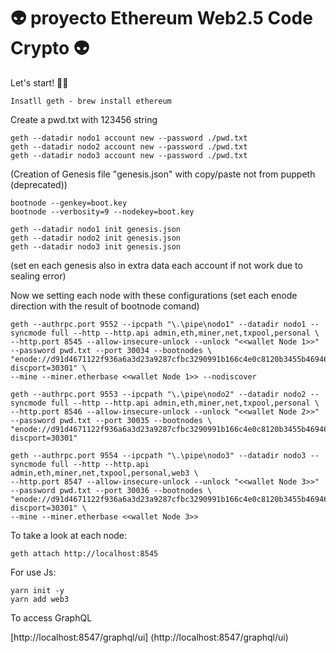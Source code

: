 # 👽 proyecto Ethereum Web2.5 Code Crypto 👽

Let's start! 💪🏻

```
Insatll geth - brew install ethereum
```

Create a pwd.txt with 123456 string

```
geth --datadir nodo1 account new --password ./pwd.txt
geth --datadir nodo2 account new --password ./pwd.txt
geth --datadir nodo3 account new --password ./pwd.txt
```

(Creation of Genesis file "genesis.json" with copy/paste not from puppeth (deprecated))

```
bootnode --genkey=boot.key
bootnode --verbosity=9 --nodekey=boot.key
```

```
geth --datadir nodo1 init genesis.json
geth --datadir nodo2 init genesis.json
geth --datadir nodo3 init genesis.json
```

(set en each genesis also in extra data each account if not work due to sealing error)

Now we setting each node with these configurations (set each enode direction with the result of bootnode comand)

```
geth --authrpc.port 9552 --ipcpath "\.\pipe\nodo1" --datadir nodo1 --syncmode full --http --http.api admin,eth,miner,net,txpool,personal \
--http.port 8545 --allow-insecure-unlock --unlock "<<wallet Node 1>>" --password pwd.txt --port 30034 --bootnodes \
"enode://d91d4671122f936a6a3d23a9287cfbc3290991b166c4e0c8120b3455b469464e13177f8ea298695eead4b29ba43736141f733c011cc9231b4d027aead85c2fbe@127.0.0.1:0?discport=30301" \
--mine --miner.etherbase <<wallet Node 1>> --nodiscover
```
```
geth --authrpc.port 9553 --ipcpath "\.\pipe\nodo2" --datadir nodo2 --syncmode full --http --http.api admin,eth,miner,net,txpool,personal \
--http.port 8546 --allow-insecure-unlock --unlock "<<wallet Node 2>>" --password pwd.txt --port 30035 --bootnodes \
"enode://d91d4671122f936a6a3d23a9287cfbc3290991b166c4e0c8120b3455b469464e13177f8ea298695eead4b29ba43736141f733c011cc9231b4d027aead85c2fbe@127.0.0.1:0?discport=30301"
```
```
geth --authrpc.port 9554 --ipcpath "\.\pipe\nodo3" --datadir nodo3 --syncmode full --http --http.api admin,eth,miner,net,txpool,personal,web3 \
--http.port 8547 --allow-insecure-unlock --unlock "<<wallet Node 3>>" --password pwd.txt --port 30036 --bootnodes \
"enode://d91d4671122f936a6a3d23a9287cfbc3290991b166c4e0c8120b3455b469464e13177f8ea298695eead4b29ba43736141f733c011cc9231b4d027aead85c2fbe@127.0.0.1:0?discport=30301" \
--mine --miner.etherbase <<wallet Node 3>>
```

To take a look at each node:

```
geth attach http://localhost:8545
```

For use Js:

```
yarn init -y
yarn add web3
```


To access GraphQL

[http://localhost:8547/graphql/ui] (http://localhost:8547/graphql/ui)
